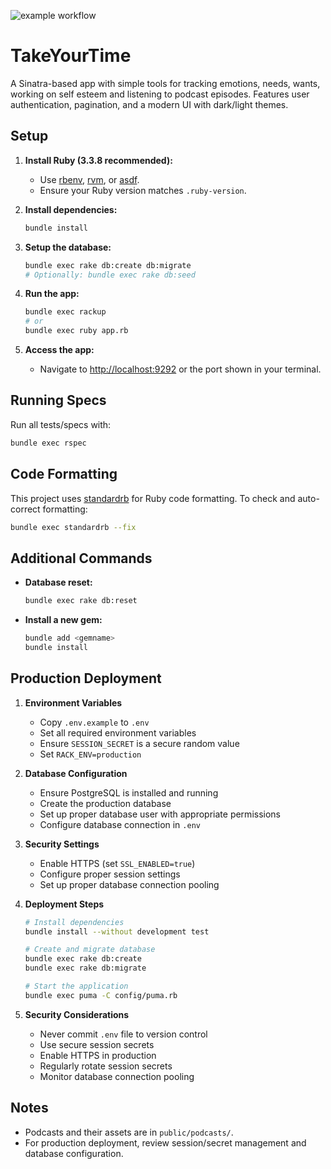 ![example workflow](https://github.com/nodeMD/takeYourTime/actions/workflows/unit-tests.yml/badge.svg)

# TakeYourTime

A Sinatra-based app with simple tools for tracking emotions, needs, wants, working on self esteem and listening to podcast episodes. Features user authentication, pagination, and a modern UI with dark/light themes.

## Setup

1. **Install Ruby (3.3.8 recommended):**
   - Use [rbenv](https://github.com/rbenv/rbenv), [rvm](https://rvm.io/), or [asdf](https://asdf-vm.com/).
   - Ensure your Ruby version matches `.ruby-version`.

2. **Install dependencies:**
   ```sh
   bundle install
   ```

3. **Setup the database:**
   ```sh
   bundle exec rake db:create db:migrate
   # Optionally: bundle exec rake db:seed
   ```

4. **Run the app:**
   ```sh
   bundle exec rackup
   # or
   bundle exec ruby app.rb
   ```

5. **Access the app:**
   - Navigate to [http://localhost:9292](http://localhost:9292) or the port shown in your terminal.

## Running Specs

Run all tests/specs with:
```sh
bundle exec rspec
```

## Code Formatting

This project uses [standardrb](https://github.com/standardrb/standard) for Ruby code formatting. To check and auto-correct formatting:

```sh
bundle exec standardrb --fix
```

## Additional Commands

- **Database reset:**
  ```sh
  bundle exec rake db:reset
  ```
- **Install a new gem:**
  ```sh
  bundle add <gemname>
  bundle install
  ```

## Production Deployment

1. **Environment Variables**
   - Copy `.env.example` to `.env`
   - Set all required environment variables
   - Ensure `SESSION_SECRET` is a secure random value
   - Set `RACK_ENV=production`

2. **Database Configuration**
   - Ensure PostgreSQL is installed and running
   - Create the production database
   - Set up proper database user with appropriate permissions
   - Configure database connection in `.env`

3. **Security Settings**
   - Enable HTTPS (set `SSL_ENABLED=true`)
   - Configure proper session settings
   - Set up proper database connection pooling

4. **Deployment Steps**
   ```sh
   # Install dependencies
   bundle install --without development test
   
   # Create and migrate database
   bundle exec rake db:create
   bundle exec rake db:migrate
   
   # Start the application
   bundle exec puma -C config/puma.rb
   ```

5. **Security Considerations**
   - Never commit `.env` file to version control
   - Use secure session secrets
   - Enable HTTPS in production
   - Regularly rotate session secrets
   - Monitor database connection pooling

## Notes
- Podcasts and their assets are in `public/podcasts/`.
- For production deployment, review session/secret management and database configuration.

